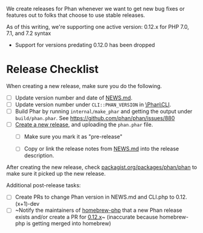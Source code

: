 We create releases for Phan whenever we want to get new bug fixes or features out to folks that choose to use stable releases.

As of this writing, we're supporting one active version: 0.12.x for PHP 7.0, 7.1, and 7.2 syntax

- Support for versions predating 0.12.0 has been dropped

# Release Checklist

When creating a new release, make sure you do the following.

- [ ] Update version number and date of [NEWS.md](https://github.com/phan/phan/blob/master/NEWS.md).
- [ ] Update version number under `CLI::PHAN_VERSION` in [\Phan\CLI](https://github.com/phan/phan/blob/master/src/Phan/CLI.php#L16).
- [ ] Build Phar by running `internal/make_phar` and getting the output under `build/phan.phar`. See https://github.com/phan/phan/issues/880
- [ ] [Create a new release](https://github.com/phan/phan/releases), and uploading the `phan.phar` file.
  - [ ] Make sure you mark it as "pre-release"
  - [ ] Copy or link the release notes from [NEWS.md](https://github.com/phan/phan/blob/master/NEWS.md) into the release description.


After creating the new release, check [packagist.org/packages/phan/phan](https://packagist.org/packages/phan/phan) to make sure it picked up the new release.

Additional post-release tasks:

- [ ] Create PRs to change Phan version in NEWS.md and CLI.php to 0.12.(x+1)-dev
- [ ] ~Notify the maintainers of [homebrew-php](https://github.com/Homebrew/homebrew-php) that a new Phan release exists and/or create a PR for [0.12.x](https://github.com/Homebrew/homebrew-php/pull/4219)~ (inaccurate because homebrew-php is getting merged into homebrew)